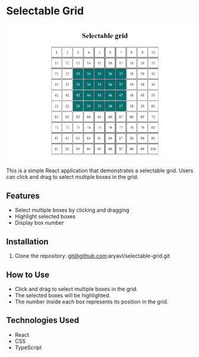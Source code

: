 # Selectable Grid

![Selectable Grid Demo](demo.png)

This is a simple React application that demonstrates a selectable grid. Users can click and drag to select multiple boxes in the grid.

## Features

- Select multiple boxes by clicking and dragging
- Highlight selected boxes
- Display box number

## Installation

1. Clone the repository: git@github.com:aryavl/selectable-grid.git

## How to Use

- Click and drag to select multiple boxes in the grid.
- The selected boxes will be highlighted.
- The number inside each box represents its position in the grid.

## Technologies Used

- React
- CSS
- TypeScript
